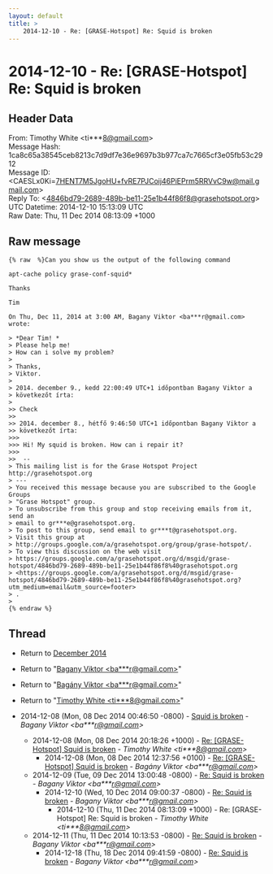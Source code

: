 ```yaml
---
layout: default
title: >
    2014-12-10 - Re: [GRASE-Hotspot] Re: Squid is broken
---
```


# 2014-12-10 - Re: [GRASE-Hotspot] Re: Squid is broken

## Header Data

From: Timothy White \<ti***8@gmail.com\><br>
Message Hash: 1ca8c65a38545ceb8213c7d9df7e36e9697b3b977ca7c7665cf3e05fb53c2912<br>
Message ID: \<CAESLx0Ki=7HENT7M5JgoHU+fvRE7PJCoij46PiEPrm5RRVvC9w@mail.gmail.com\><br>
Reply To: \<4846bd79-2689-489b-be11-25e1b44f86f8@grasehotspot.org\><br>
UTC Datetime: 2014-12-10 15:13:09 UTC<br>
Raw Date: Thu, 11 Dec 2014 08:13:09 +1000<br>

## Raw message

```
{% raw  %}Can you show us the output of the following command

apt-cache policy grase-conf-squid*

Thanks

Tim

On Thu, Dec 11, 2014 at 3:00 AM, Bagany Viktor <ba***r@gmail.com>
wrote:

> *Dear Tim! *
> Please help me!
> How can i solve my problem?
>
> Thanks,
> Viktor.
>
> 2014. december 9., kedd 22:00:49 UTC+1 időpontban Bagany Viktor a
> következőt írta:
>
>> Check
>>
>> 2014. december 8., hétfő 9:46:50 UTC+1 időpontban Bagany Viktor a
>> következőt írta:
>>>
>>> Hi! My squid is broken. How can i repair it?
>>>
>>  --
> This mailing list is for the Grase Hotspot Project http://grasehotspot.org
> ---
> You received this message because you are subscribed to the Google Groups
> "Grase Hotspot" group.
> To unsubscribe from this group and stop receiving emails from it, send an
> email to gr***e@grasehotspot.org.
> To post to this group, send email to gr***t@grasehotspot.org.
> Visit this group at
> http://groups.google.com/a/grasehotspot.org/group/grase-hotspot/.
> To view this discussion on the web visit
> https://groups.google.com/a/grasehotspot.org/d/msgid/grase-hotspot/4846bd79-2689-489b-be11-25e1b44f86f8%40grasehotspot.org
> <https://groups.google.com/a/grasehotspot.org/d/msgid/grase-hotspot/4846bd79-2689-489b-be11-25e1b44f86f8%40grasehotspot.org?utm_medium=email&utm_source=footer>
> .
>
{% endraw %}
```

## Thread

+ Return to [December 2014](/archive/2014/12)

+ Return to "[Bagany Viktor <ba***r<span>@</span>gmail.com>](/authors/ba___r_at_gmail_com)"
+ Return to "[Bagány Viktor <ba***r<span>@</span>gmail.com>](/authors/ba___r_at_gmail_com)"
+ Return to "[Timothy White <ti***8<span>@</span>gmail.com>](/authors/ti___8_at_gmail_com)"

+ 2014-12-08 (Mon, 08 Dec 2014 00:46:50 -0800) - [Squid is broken](/archive/2014/12/2741f52b772d2c0825af2bda1e6676e2e83cbf85d3407a06a7ed7a838dd7b954) - _Bagany Viktor \<ba***r@gmail.com\>_
  + 2014-12-08 (Mon, 08 Dec 2014 20:18:26 +1000) - [Re: [GRASE-Hotspot] Squid is broken](/archive/2014/12/61ae7c9632cbc7a013da6ae4a3b49a0ec46b1098db0c95ac79a4be0421f6935d) - _Timothy White \<ti***8@gmail.com\>_
    + 2014-12-08 (Mon, 08 Dec 2014 12:37:56 +0100) - [Re: [GRASE-Hotspot] Squid is broken](/archive/2014/12/5bc8bab763d02f5f1f789de2d988c3456931ab07a1e433de6d3704fc6d6a28f3) - _Bagány Viktor \<ba***r@gmail.com\>_
  + 2014-12-09 (Tue, 09 Dec 2014 13:00:48 -0800) - [Re: Squid is broken](/archive/2014/12/898e9a40cf38907ac4e0e5656102fbbb19c6575c08a9ba70dda448b4b331ab71) - _Bagany Viktor \<ba***r@gmail.com\>_
    + 2014-12-10 (Wed, 10 Dec 2014 09:00:37 -0800) - [Re: Squid is broken](/archive/2014/12/1667bcb6f82b4d2c17befcb068e96fabaff000647e1cc1f54b92b30a1ed5528e) - _Bagany Viktor \<ba***r@gmail.com\>_
      + 2014-12-10 (Thu, 11 Dec 2014 08:13:09 +1000) - Re: [GRASE-Hotspot] Re: Squid is broken - _Timothy White \<ti***8@gmail.com\>_
  + 2014-12-11 (Thu, 11 Dec 2014 10:13:53 -0800) - [Re: Squid is broken](/archive/2014/12/7532c435097bfdb0f8c307132c77a8711d78da2f24099a2d058f6112c48ef9f1) - _Bagany Viktor \<ba***r@gmail.com\>_
    + 2014-12-18 (Thu, 18 Dec 2014 09:41:59 -0800) - [Re: Squid is broken](/archive/2014/12/46cc4e443270f095d54a962b01a16456953780b6509e417ef677be5ff73f617c) - _Bagany Viktor \<ba***r@gmail.com\>_

